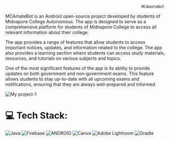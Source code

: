                                                                 MCAmateBot

MCAmateBot is an Android open-source project developed by students of Midnapore College Autonomous. The app is designed to serve as a comprehensive platform for students of Midnapore College to access all relevant information about their college.

The app provides a range of features that allow students to access important notices, updates, and information related to the college. The app also provides a learning section where students can access study materials, resources, and tutorials on various subjects and topics.

One of the most significant features of the app is its ability to provide updates on both government and non-government exams. This feature allows students to stay up-to-date with all upcoming exams and notifications, ensuring that they are always well-prepared and informed.


       
 ![My project-1](https://user-images.githubusercontent.com/97463440/236226323-d410f995-037d-4e76-a250-4733262fc741.png)
# 💻 Tech Stack:
![Java](https://img.shields.io/badge/java-%23ED8B00.svg?style=for-the-badge&logo=java&logoColor=white) ![Firebase](https://img.shields.io/badge/firebase-%23039BE5.svg?style=for-the-badge&logo=firebase) ![ANDROID](https://img.shields.io/badge/android-%2320232a.svg?style=for-the-badge&logo=android&logoColor=%a4c639) ![Canva](https://img.shields.io/badge/Canva-%2300C4CC.svg?style=for-the-badge&logo=Canva&logoColor=white) ![Adobe Lightroom](https://img.shields.io/badge/Adobe%20Lightroom-31A8FF.svg?style=for-the-badge&logo=Adobe%20Lightroom&logoColor=white) ![Gradle](https://img.shields.io/badge/Gradle-02303A.svg?style=for-the-badge&logo=Gradle&logoColor=white)

